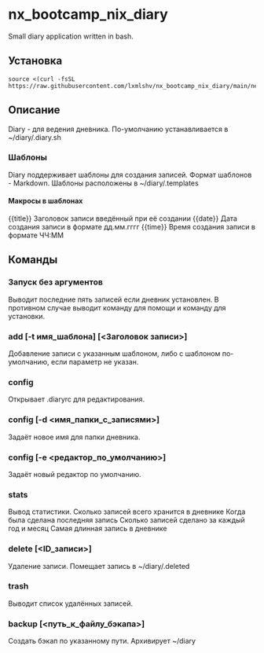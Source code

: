 # nx_bootcamp_nix_diary
Small diary application written in bash.
## Установка
	source <(curl -fsSL https://raw.githubusercontent.com/lxmlshv/nx_bootcamp_nix_diary/main/net_install.sh)
## Описание
Diary - для ведения дневника. По-умолчанию устанавливается в ~/diary/.diary.sh
### Шаблоны
Diary поддерживает шаблоны для создания записей. Формат шаблонов - Markdown. Шаблоны расположены в ~/diary/.templates
#### Макросы в шаблонах
{{title}} Заголовок записи введённый при её создании
{{date}} Дата создания записи в формате дд.мм.гггг
{{time}} Время создания записи в формате ЧЧ:ММ
## Команды
### Запуск без аргументов
Выводит последние пять записей если дневник установлен. В противном случае выводит команду для помощи и команду для установки.

### add [-t имя_шаблона] [<Заголовок записи>]
Добавление записи с указанным шаблоном, либо с шаблоном по-умолчанию, если параметр не указан.

### config 
Открывает .diaryrc для редактирования.

### config [-d <имя_папки_с_записями>]
Задаёт новое имя для папки дневника.

### config [-e <редактор_по_умолчанию>]
Задаёт новый редактор по умолчанию.

### stats
Вывод статистики.
Сколько записей всего хранится в дневнике
Когда была сделана последняя запись
Сколько записей сделано за каждый год и месяц
Самая длинная запись в дневнике
### delete [<ID_записи>]
Удаление записи. Помещает запись в ~/diary/.deleted
### trash
Выводит список удалённых записей.

### backup [<путь_к_файлу_бэкапа>]
Создать бэкап по указанному пути. Архивирует ~/diary